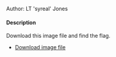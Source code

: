 Author: LT 'syreal' Jones

#### Description

Download this image file and find the flag.

- [Download image file](https://artifacts.picoctf.net/c/139/drawing.flag.svg)
